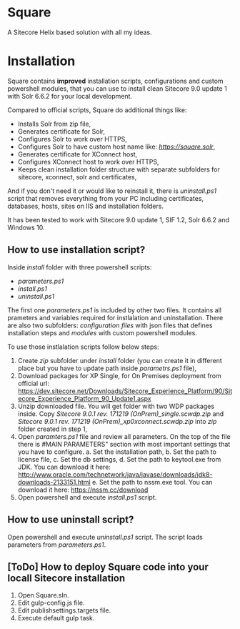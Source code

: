 # Square
A Sitecore Helix based solution with all my ideas.

# Installation


Square contains **improved** installation scripts, configurations and custom powershell modules, that you can use to install clean Sitecore 9.0 update 1 with Solr 6.6.2 for your local development.

Compared to official scripts, Square do additional things like:
* Installs Solr from zip file,
* Generates certificate for Solr,
* Configures Solr to work over HTTPS,
* Configures Solr to have custom host name like: *https://square.solr*,
* Generates certificate for XConnect host,
* Configures XConnect host to work over HTTPS,
* Keeps clean installation folder structure with separate subfolders for sitecore, xconnect, solr and certificates,

And if you don't need it or would like to reinstall it, there is *uninstall.ps1* script that removes everything from your PC including certificates, databases, hosts, sites on IIS and installation folders.

It has been tested to work with Sitecore 9.0 update 1, SIF 1.2, Solr 6.6.2 and Windows 10.

## How to use installation script?

Inside *install* folder with three powershell scripts:
* *parameters.ps1*
* *install.ps1*
* *uninstall.ps1*

The first one *parameters.ps1* is included by other two files. It contains all prameters and variables required for instlalation and uninstallation.
There are also two subfolders: *configuration files* with json files that defines installation steps and *modules* with custom powershell modules.

To use those instlalation scripts follow below steps:

  1. Create *zip* subfolder under *install* folder (you can create it in different place but you have to update path inside *parametrs.ps1* file),
  2. Download packages for XP Single, for On Premises deployment from official url: https://dev.sitecore.net/Downloads/Sitecore_Experience_Platform/90/Sitecore_Experience_Platform_90_Update1.aspx
  3. Unzip downloaded file. You will get folder with two WDP packages inside. Copy *Sitecore 9.0.1 rev. 171219 (OnPrem)_single.scwdp.zip* and *Sitecore 9.0.1 rev. 171219 (OnPrem)_xp0xconnect.scwdp.zip* into *zip* folder created in step 1,
  4. Open *paramters.ps1* file and review all parameters. On the top of the file there is #MAIN PARAMETERS" section with most important settings that you have to configure.
     a. Set the installation path,
     b. Set the path to license file,
     c. Set the db settings,
     d. Set the path to keytool.exe from JDK. You can download it here: http://www.oracle.com/technetwork/java/javase/downloads/jdk8-downloads-2133151.html
     e. Set the path to nssm.exe tool. You can download it here: https://nssm.cc/download
  6. Open powershell and execute *install.ps1* script.

## How to use uninstall script?

Open powershell and execute *uninstall.ps1* script. The script loads parameters from *parameters.ps1*.

## [ToDo] How to deploy Square code into your locall Sitecore installation

1. Open Square.sln. 
2. Edit gulp-config.js file.
3. Edit publishsettings.targets file.
4. Execute default gulp task.
